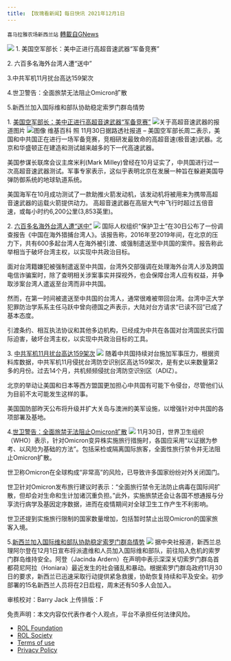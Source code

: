 ```yaml
---
title: 【玫瑰看新闻】每日快讯 2021年12月1日
---
```

`喜马拉雅农场新西兰站` [轉載自GNews](https://gnews.org/zh-hans/1712744/)

![](https://assets.gnews.org/wp-content/uploads/2021/12/PHOTO-2021-12-02-08-04-40.jpg)
1. 美国空军部长：美中正进行高超音速武器“军备竞赛”

2. 六百多名海外台湾人遭“送中”

3.中共军机11月扰台高达159架次

4.世卫警告：全面旅禁无法阻止Omicron扩散

5.新西兰加入国际维和部队协助稳定索罗门群岛情势



1. [美国空军部长：美中正进行高超音速武器“军备竞赛”](https://cn.reuters.com/article/usa-china-arms-race-1130-tues-idCNKBS2IG2TC)
![](https://assets.gnews.org/wp-content/uploads/2021/12/图片-1.jpg)关于高超音速武器的报道图片 ![图像](https://gnews.org/442f4bec-e5d5-47dc-bd41-568f394a308a) 维基百科 照
11月30日据路透社报道 – 美国空军部长周二表示，美国和中共国正在进行一场军备竞赛，竞相研发最致命的高超音速(极音速)武器。北京和华盛顿正在建造和测试越来越多的下一代高速武器。

美国参谋长联席会议主席米利(Mark Milley)曾经在10月证实了，中共国进行过一次高超音速武器测试。军事专家表示，这似乎表明北京在发展一种旨在躲避美国导弹防御系统的地球轨道系统。

美国海军在10月成功测试了一款助推火箭发动机，该发动机将被用来为携带高超音速武器的运载火箭提供动力。
高超音速武器在高层大气中飞行时超过五倍音速，或每小时约6,200公里(3,853英里)。

2. [六百多名海外台湾人遭“送中”](https://www.dw.com/zh/%E6%8A%A5%E5%91%8A%E5%85%AD%E7%99%BE%E5%A4%9A%E5%90%8D%E6%B5%B7%E5%A4%96%E5%8F%B0%E6%B9%BE%E4%BA%BA%E9%81%AD%E9%80%81%E4%B8%AD/a-59983233)
![](https://assets.gnews.org/wp-content/uploads/2021/12/图片-2.jpg)
国际人权组织“保护卫士”在30日公布了一份调查报告《中国在海外猎捕台湾人》。该报告称，2016年至2019年间，在北京的压力下，共有600多起台湾人在海外被引渡、或强制遣送至中共国的案件。报告称此举相当于破坏台湾主权，以实现中共政治目标。

面对台湾籍嫌犯被强制遣返至中共国，台湾外交部强调在处理海外台湾人涉及跨国电信诈骗案时，除了查明相关涉案事实并探视外，也会保障台湾人应有权益，并争取涉案台湾人遣返至台湾而非中共国。

然而，在第一时间被遣送至中共国的台湾人，通常很难被带回台湾。台湾中正大学犯罪防治学系系主任马跃中曾向德国之声表示，大陆对台方请求“已读不回”已成了基本态度。

引渡条约、相互执法协议和其他多边机构，已经成为中共在各国对台湾国民实行国际迫害，破坏台湾主权，以实现中共政治目标的工具。

3. [中共军机11月扰台高达159架次](https://www.swissinfo.ch/chi/afp/%E4%B8%AD%E5%85%B1%E5%86%9B%E6%9C%BA11%E6%9C%88%E6%89%B0%E5%8F%B0%E9%AB%98%E8%BE%BE159%E6%9E%B6%E6%AC%A1-%E5%8E%86%E6%9D%A5%E7%AC%AC2%E9%AB%98/47155932)
![](https://assets.gnews.org/wp-content/uploads/2021/12/图片3.jpg)
随着中共国持续对台施加军事压力，根据资料库数据，中共军机11月侵扰台湾防空识别区高达159架次，是有史以来数量第2多的月份。过去14个月，共机频频侵扰台湾防空识别区（ADIZ）。

北京的举动让美国和日本等西方盟国更加担心中共国有可能下令侵台，尽管他们认为目前不太可能发生这样的事。

美国国防部昨天公布将升级并扩大关岛与澳洲的美军设施，以增强针对中共国的各项部署及基地。

4.[世卫警告：全面旅禁无法阻止Omicron扩散](https://hk.news.yahoo.com/amphtml/%E4%B8%96%E8%A1%9B%E8%AD%A6%E5%91%8A-%E5%85%A8%E9%9D%A2%E6%97%85%E7%A6%81%E7%84%A1%E6%B3%95%E9%98%BB%E6%AD%A2omicron%E6%93%B4%E6%95%A3-055001356.html)
![](https://assets.gnews.org/wp-content/uploads/2021/12/图片-4-1.jpg)
11月30日，世界卫生组织（WHO）表示，针对Omicron变异株实施旅行措施时，各国应采用“以证据为参考、以风险为基础的方法”。包括采检或隔离国际旅客，全面性旅行禁令并无法阻止Omicron扩散。

世卫称Omicron在全球构成“非常高”的风险，已导致许多国家纷纷对外关闭国门。

世卫针对Omicron发布旅行建议时表示：“全面旅行禁令无法防止病毒在国际间扩散，但却会对生命和生计加诸沉重负担。”此外，实施旅禁还会让各国不想通报与分享流行病学及基因定序数据，进而在疫情期间对全球卫生工作产生不利影响。

世卫还提到实施旅行限制的国家数量增加，包括暂时禁止出现Omicron的国家旅客入境。

5.[新西兰加入国际维和部队协助稳定索罗门群岛情势](https://www.cna.com.tw/news/aopl/202112010301.aspx)
![](https://assets.gnews.org/wp-content/uploads/2021/12/图片-5.jpg)
据中央社报道，新西兰总理阿尔登在12月1日宣布将派遣维和人员加入国际维和部队，前往陷入危机的索罗门群岛维持安全。阿登（Jacinda Ardern）在声明中表示深深关切索罗门群岛首都荷尼阿拉（Honiara）最近发生的社会骚乱和暴动。根据索罗门群岛政府11月30日的要求，新西兰已迅速采取行动提供紧急救援，协助恢复持续和平及安全。初步部署的15名新西兰人员将在2日启程，周末还有50多人会加入。

审核校对：Barry Jack
上传排版：F

 

免责声明：本文内容仅代表作者个人观点，平台不承担任何法律风险。

- [ROL Foundation](https://rolfoundation.org/)
- [ROL Society](https://rolsociety.org/)
- [Terms of use](https://gnews.org/terms-of-use-3/)
- [Privacy Policy](https://gnews.org/privacy-policy/)
